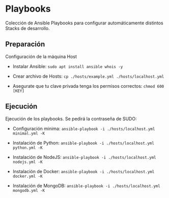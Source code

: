 # Playbooks

Colección de Ansible Playbooks para configurar automáticamente distintos Stacks de desarrollo.

## Preparación

Configuración de la máquina Host

- Instalar Ansible: `sudo apt install ansible whois -y`

- Crear archivo de Hosts: `cp ./hosts/example.yml ./hosts/localhost.yml`

- Asegurate que tu clave privada tenga los permisos correctos: `chmod 600 [KEY]`

## Ejecución

Ejecución de los playbooks. Se pedirá la contraseña de SUDO:

- Configuración minima: `ansible-playbook -i ./hosts/localhost.yml minimal.yml -K`

- Instalación de Python: `ansible-playbook -i ./hosts/localhost.yml python.yml -K`

- Instalación de NodeJS: `ansible-playbook -i ./hosts/localhost.yml nodejs.yml -K`

- Instalación de Docker: `ansible-playbook -i ./hosts/localhost.yml docker.yml -K`

- Instalación de MongoDB: `ansible-playbook -i ./hosts/localhost.yml mongodb.yml -K`
